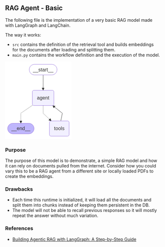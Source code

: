 ## RAG Agent - Basic

The following file is the implementation of a very basic RAG model made with LangGraph and LangChain.

The way it works:

- `src` contains the definition of the retrieval tool and builds embeddings for the documents after loading and splitting them.  
- `main.py` contains the workflow definition and the execution of the model.  

![](./assets/stategraph.png)

### Purpose

The purpose of this model is to demonstrate, a simple RAG model and how it can rely on documents pulled from the internet. Consider how you could vary this to be a RAG agent from a different site or locally loaded PDFs to create the embeddings.

### Drawbacks

- Each time this runtime is initialized, it will load all the documents and split them into chunks instead of keeping them persistent in the DB.
- The model will not be able to recall previous responses so it will mostly repeat the answer without much variation.

### References

- [Building Agentic RAG with LangGraph: A Step-by-Step Guide](https://medium.com/@wendell_89912/building-an-agentic-rag-with-langgraph-a-step-by-step-guide-009c5f0cce0a)
